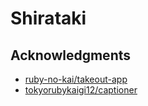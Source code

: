 # Shirataki

## Acknowledgments
* [ruby-no-kai/takeout-app](https://github.com/ruby-no-kai/takeout-app)
* [tokyorubykaigi12/captioner](https://github.com/tokyorubykaigi12/captioner)
